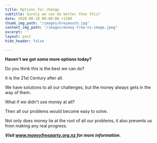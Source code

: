 ```yaml
---
title: Options for change
subtitle: Surely we can do better than this?
date: 2020-06-10 00:00:00 +1200
thumb_img_path: "/images/Greymouth.jpg"
content_img_path: "/images/money-free-nz-image.jpeg"
excerpt: ''
layout: post
hide_header: false

---
```

**Haven't we got some more options today?**

Do you think this is the best we can do?

It is the 21st Century after all.

We have solutions to all our challenges, but the money always gets in the way of them.

What if we didn't use money at all?

Then all our problems would become easy to solve.

Not only does money lie at the root of all our problems, it also prevents us from making any real progress.

**_Visit www.moneyfreeparty.org.nz for more information._**